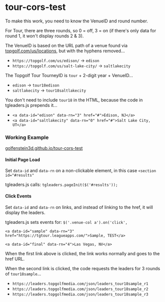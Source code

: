 # tour-cors-test

To make this work, you need to know the VenueID and round number.

For Tour, there are three rounds, so 0 = off, 3 = on (if there's only data for round 1, it won't display rounds 2 & 3).

The VenueID is based on the URL path of a venue found via [topgolf.com/us/locations](https://topgolf.com/us/locations), but with the hyphens removed...

 - `https://topgolf.com/us/edison/` -> `edison`
 - `https://topgolf.com/us/salt-lake-city/` -> `saltlakecity`

The Topgolf Tour TourneyID is `tour` + 2-digit year + VenueID...

 - `edison` -> `tour18edison`
 - `saltlakecity` -> `tour18saltlakecity`

You don't need to include `tour18` in the HTML, because the code in tgleaders.js prepends it...

 - `<a data-id="edison" data-rn="3" href="#">Edison, NJ</a>`
 - `<a data-id="saltlakecity" data-rn="0" href="#">Salt Lake City, UT</a>`


### Working Example

[golfenstein3d.github.io/tour-cors-test](https://golfenstein3d.github.io/tour-cors-test/)

#### Initial Page Load

Set `data-id` and `data-rn` on a non-clickable element, in this case `<section id="#results"`

tgleaders.js calls: `tgleaders.pageInit($('#results'));`

#### Click Events

Set `data-id` and `data-rn` on links, and instead of linking to the href, it will display the leaders.

tgleaders.js sets events for: `$('.venue-col a').on('click',`

`<a data-id="sample" data-rn="3" href="https://tgtour.leagueapps.com/">Sample, TEST</a>`

`<a data-id="final" data-rn="4">Las Vegas, NV</a>`

When the first link above is clicked, the link works normally and goes to the href URL.

When the second link is clicked, the code requests the leaders for 3 rounds of `tour18sample`...

 - `https://leaders.topgolfmedia.com/json/leaders_tour18sample_r1`
 - `https://leaders.topgolfmedia.com/json/leaders_tour18sample_r2`
 - `https://leaders.topgolfmedia.com/json/leaders_tour18sample_r3`

